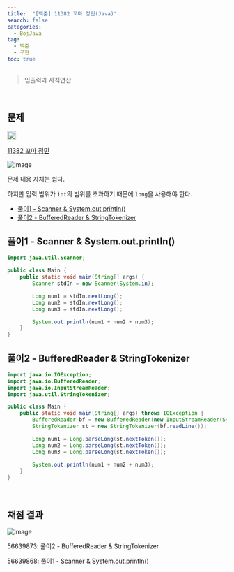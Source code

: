 ```yaml
---
title:  "[백준] 11382 꼬마 정민(Java)"
search: false
categories: 
  - BojJava
tag:
  - 백준
  - 구현
toc: true
---
```


> 입출력과 사칙연산

<br>

## 문제
<img src="https://static.solved.ac/tier_small/1.svg" width="20px"/>

[11382 꼬마 정민](https://www.acmicpc.net/problem/11382)

![image](https://user-images.githubusercontent.com/87406514/221879919-1b4f4ced-67f3-4c19-8cb1-390d69a4b9d6.png)

문제 내용 자체는 쉽다.

하지만 입력 범위가 `int`의 범위를 초과하기 때문에 `long`을 사용해야 한다.

- [풀이1 - Scanner & System.out.println()](#풀이1---scanner--systemoutprintln)
- [풀이2 - BufferedReader & StringTokenizer](#풀이2---bufferedreader--stringtokenizer)

## 풀이1 - Scanner & System.out.println()
```java
import java.util.Scanner;

public class Main {
    public static void main(String[] args) {
        Scanner stdIn = new Scanner(System.in);

        Long num1 = stdIn.nextLong();
        Long num2 = stdIn.nextLong();
        Long num3 = stdIn.nextLong();

        System.out.println(num1 + num2 + num3);
    }
}
```

## 풀이2 - BufferedReader & StringTokenizer
```java
import java.io.IOException;
import java.io.BufferedReader;
import java.io.InputStreamReader;
import java.util.StringTokenizer;

public class Main {
    public static void main(String[] args) throws IOException {
        BufferedReader bf = new BufferedReader(new InputStreamReader(System.in));
        StringTokenizer st = new StringTokenizer(bf.readLine());

        Long num1 = Long.parseLong(st.nextToken());
        Long num2 = Long.parseLong(st.nextToken());
        Long num3 = Long.parseLong(st.nextToken());

        System.out.println(num1 + num2 + num3);
    }
}
```

<br>

## 채점 결과
![image](https://user-images.githubusercontent.com/87406514/221928130-bd7b14b1-2380-42aa-9611-5243036b9648.png)

56639873: 풀이2 - BufferedReader & StringTokenizer

56639868: 풀이1 - Scanner & System.out.println()

